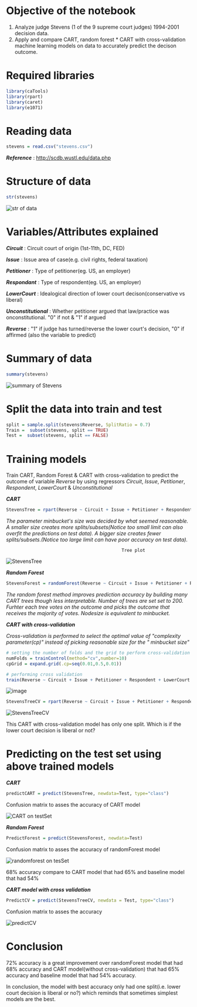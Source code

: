 # Objective of the notebook
1. Analyze judge Stevens (1 of the 9 supreme court judges) 1994-2001 decision data.
2. Apply and compare CART, random forest * CART with cross-validation machine learning models on data to accurately predict the decison outcome.


# Required libraries

```r
library(caTools)
library(rpart)
library(caret)
library(e1071)
```


# Reading data

```r
stevens = read.csv("stevens.csv")
```
*__Reference__* : http://scdb.wustl.edu/data.php



# Structure of data
```r
str(stevens)
```
![str of data](https://user-images.githubusercontent.com/46609482/59403903-7ec5aa80-8d59-11e9-8284-a96d4c3cdaca.PNG)



# Variables/Attributes explained

*__Circuit__* : Circuit court of origin (1st-11th, DC, FED)

*__Issue__* : Issue area of case(e.g. civil rights, federal taxation)

*__Petitioner__* : Type of petitioner(eg. US, an employer)

*__Respondant__* : Type of respondent(eg. US, an employer)

*__LowerCourt__* : Idealogical direction of lower court decison(conservative vs liberal)

*__Unconstitutional__* : Whether petitioner argued that law/practice was onconstitutional. "0" if not & "1" if argued

*__Reverse__* : "1" if judge has turned/reverse the lower court's decision, "0" if affirmed (also the variable to predict)



# Summary of data
```r
summary(stevens)
```
![summary of Stevens](https://user-images.githubusercontent.com/46609482/59405675-28a83580-8d60-11e9-9d85-fee4f000ec51.PNG)



# Split the data into train and test 
```r
split = sample.split(stevens$Reverse, SplitRatio = 0.7)
Train =  subset(stevens, split == TRUE)
Test =  subset(stevens, split == FALSE)
```



# Training models

Train CART, Random Forest & CART with cross-validation to predict the outcome of variable *Reverse* by using regressors *Circuit*, *Issue*, *Petitioner*, *Respondent*, *LowerCourt* & *Unconstitutional*

*__CART__*

```r
StevensTree = rpart(Reverse ~ Circuit + Issue + Petitioner + Respondent + LowerCourt + Unconst, data=Train, method="class", minbucket=25)
```
*The parameter minbucket's size was decided by what seemed reasonable. A smaller size creates more splits/subsets(Notice too small limit can also overfit the predictions on test data). A bigger size creates fewer splits/subsets.(Notice too large limit can have poor accuracy on test data).*


                                                Tree plot

![StevensTree](https://user-images.githubusercontent.com/46609482/59405165-51c7c680-8d5e-11e9-81c0-013d8f01fdbb.PNG)



*__Random Forest__*

```r
StevensForest = randomForest(Reverse ~ Circuit + Issue + Petitioner + Respondent + LowerCourt + Unconst, data=Train, nodesize=25, ntree=200)
```
*The random forest method improves prediction accuracy by building many CART trees though less interpretable. Number of trees are set set to 200. Furhter each tree votes on the outcome and picks the outcome that receives the majority of votes. Nodesize is equivalent to minbucket.*

*__CART with cross-validation__*

*Cross-validation is performed to select the optimal value of "complexity parameter(cp)" instead of picking reasonable size for the " minbucket size"*

```r
# setting the number of folds and the grid to perform cross-validation
numFolds = trainControl(method="cv",number=10)
cpGrid = expand.grid(.cp=seq(0.01,0.5,0.01))

# performing cross validation
train(Reverse ~ Circuit + Issue + Petitioner + Respondent + LowerCourt + Unconst, data=Train, method="rpart", trControl=numFolds, tuneGrid=cpGrid)
```
![image](https://user-images.githubusercontent.com/46609482/68167620-ee138500-ff1a-11e9-9bb8-ff877749d0c5.png)

```r
StevensTreeCV = rpart(Reverse ~ Circuit + Issue + Petitioner + Respondent + LowerCourt + Unconst, data=Train, method="class", cp=0.17)
```
![StevensTreeCV](https://user-images.githubusercontent.com/46609482/59469752-9305b800-8dea-11e9-8873-ab6b5c523c96.PNG)

This CART with cross-validation model has only one split. Which is if the lower court decision is liberal or not?



# Predicting on the test set using above trained models

*__CART__*

```r
predictCART = predict(StevensTree, newdata=Test, type="class")
```

Confusion matrix to asses the accuracy of CART model

![CART on testSet](https://user-images.githubusercontent.com/46609482/59466136-600af680-8de1-11e9-8d07-b3f168151119.PNG)


*__Random Forest__*

```r
PredictForest = predict(StevensForest, newdata=Test)
```

Confusion matrix to asses the accuracy of randomForest model

![randomforest on tesSet](https://user-images.githubusercontent.com/46609482/59467393-6c448300-8de4-11e9-92ad-866e2759f25d.PNG)

68% accuracy compare to CART model that had 65% and baseline model that had 54%

*__CART model with cross validation__*

```r
PredictCV = predict(StevensTreeCV, newdata = Test, type="class")
```

Confusion matrix to asses the accuracy

![predictCV](https://user-images.githubusercontent.com/46609482/59470002-4ff81480-8deb-11e9-894e-27b2ef5167eb.PNG)


# Conclusion
72% accuracy is a great improvement over randomForest model that had 68% accuracy and CART model(without cross-validation) that had 65% accuracy and baseline model that had 54% accuracy.

In conclusion, the model with best accuracy only had one split(i.e. lower court decision is liberal or no?) which reminds that sometimes simplest models are the best.



